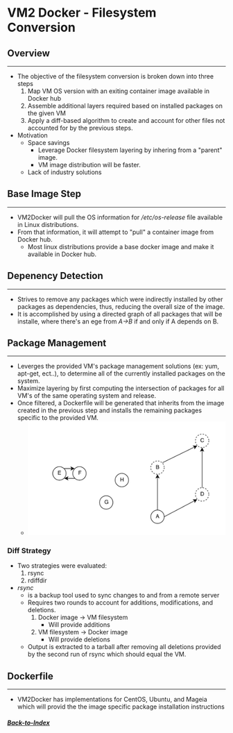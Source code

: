 
# VM2 Docker - Filesystem Conversion

## Overview
---
- The objective of the filesystem conversion is broken down into three steps
    1. Map VM OS version with an exiting container image available in Docker hub
    2. Assemble additional layers required based on installed packages on the given VM
    3. Apply a diff-based algorithm to create and account for other files not accounted for by the previous steps.
- Motivation
    - Space savings
        - Leverage Docker filesystem layering by inhering from a "parent" image.
        - VM image distribution will be faster.
    - Lack of industry solutions

## Base Image Step
---
- VM2Docker will pull the OS information for */etc/os-release* file available in Linux distributions.
- From that information, it will attempt to "pull" a container image from Docker hub.
    - Most linux distributions provide a base docker image and make it available in Docker hub.

## Depenency Detection
---
- Strives to remove any packages which were indirectly installed by other packages as dependencies, thus, reducing the overall size of the image.
- It is accomplished by using a directed graph of all packages that will be installe, where there's an ege from *A->B* if and only if A depends on B.

## Package Management
---
- Leverges the provided VM's package management solutions (ex: yum, apt-get, ect..), to determine all of the currently installed packages on the system.
- Maximize layering by first computing the intersection of packages for all VM's of the same operating system and release. 
- Once filtered, a Dockerfile will be generated that inherits from the image created in the previous step and installs the remaining packages specific to the provided VM.
    - ![Directed Graph](https://github.com/Manny2014/vm2docker/raw/master/manny/resources/imgs/DependencyDetectionDiG.png)

### Diff Strategy
- Two strategies were evaluated: 
    1. rsync
    2. rdiffdir
- *rsync* 
    - is a backup tool used to sync changes to and from a remote server
    - Requires two rounds to account for additions, modifications, and deletions.
        1. Docker image -> VM filesystem
            - Will provide additions
        2. VM filesystem -> Docker image
            - Will provide deletions
    - Output is extracted to a tarball after removing all deletions provided by the second run of rsync which should equal the VM.

## Dockerfile
---
- VM2Docker has implementations for CentOS, Ubuntu, and Mageia which will provid the the image specific package installation instructions


##### [Back-to-Index](../../00-Index.md)
